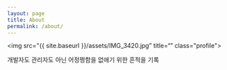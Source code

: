 ```yaml
---
layout: page
title: About
permalink: /about/
---
```


<img src="{{ site.baseurl }}/assets/IMG_3420.jpg” title=“” class="profile">

개발자도 관리자도 아닌 어정쩡함을 없애기 위한 흔적을 기록 